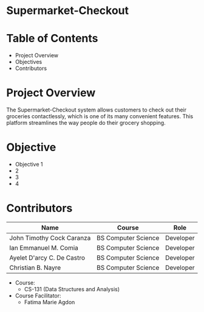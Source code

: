 # Supermarket-Checkout

# Table of Contents
- Project Overview
- Objectives
- Contributors

# Project Overview
The Supermarket-Checkout system allows customers to check out their groceries contactlessly, which is one of its many convenient features. This platform streamlines the way people do their grocery shopping.

# Objective
- Objective 1
- 2
- 3
- 4

# Contributors
|      Name     |     Course    |    Role    |
| ------------- | ------------- | ---------- |
| John Timothy Cock Caranza  | BS Computer Science | Developer |
| Ian Emmanuel M. Comia | BS Computer Science | Developer |
| Ayelet D'arcy C. De Castro | BS Computer Science | Developer |
| Christian B. Nayre | BS Computer Science | Developer |

- Course:
  - CS-131 (Data Structures and Analysis)
- Course Facilitator:
  - Fatima Marie Agdon   
